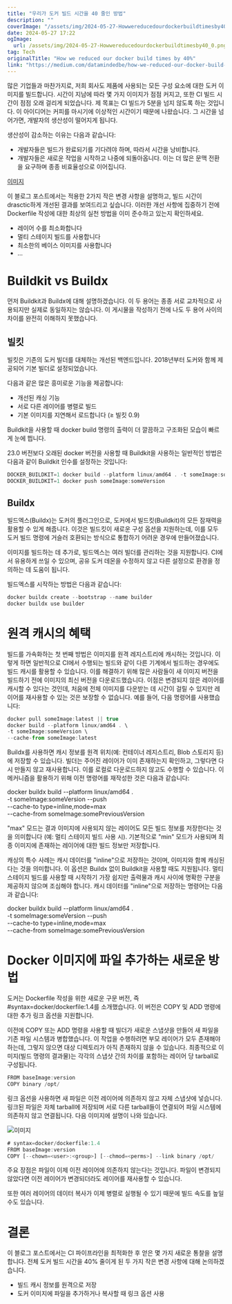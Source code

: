 ```yaml
---
title: "우리가 도커 빌드 시간을 40 줄인 방법"
description: ""
coverImage: "/assets/img/2024-05-27-Howwereducedourdockerbuildtimesby40_0.png"
date: 2024-05-27 17:22
ogImage:
  url: /assets/img/2024-05-27-Howwereducedourdockerbuildtimesby40_0.png
tag: Tech
originalTitle: "How we reduced our docker build times by 40%"
link: "https://medium.com/datamindedbe/how-we-reduced-our-docker-build-times-by-40-afea7b7f5fe7"
---
```


많은 기업들과 마찬가지로, 저희 회사도 제품에 사용되는 모든 구성 요소에 대한 도커 이미지를 빌드합니다. 시간이 지남에 따라 몇 가지 이미지가 점점 커지고, 또한 CI 빌드 시간이 점점 오래 걸리게 되었습니다. 제 목표는 CI 빌드가 5분을 넘지 않도록 하는 것입니다. 이 아이디어는 커피를 마시기에 이상적인 시간이기 때문에 나왔습니다. 그 시간을 넘어가면, 개발자의 생산성이 떨어지게 됩니다.

생산성이 감소하는 이유는 다음과 같습니다:

- 개발자들은 빌드가 완료되기를 기다려야 하며, 따라서 시간을 낭비합니다.
- 개발자들은 새로운 작업을 시작하고 나중에 되돌아옵니다. 이는 더 많은 문맥 전환을 요구하며 종종 비효율성으로 이어집니다.

[이미지](/assets/img/2024-05-27-Howwereducedourdockerbuildtimesby40_0.png)

<div class="content-ad"></div>

이 블로그 포스트에서는 적용한 2가지 작은 변경 사항을 설명하고, 빌드 시간이 drasctic하게 개선된 결과를 보여드리고 싶습니다. 이러한 개선 사항에 집중하기 전에 Dockerfile 작성에 대한 최상의 실천 방법을 이미 준수하고 있는지 확인하세요.

- 레이어 수를 최소화합니다
- 멀티 스테이지 빌드를 사용합니다
- 최소한의 베이스 이미지를 사용합니다
- …

# Buildkit vs Buildx

먼저 Buildkit과 Buildx에 대해 설명하겠습니다. 이 두 용어는 종종 서로 교차적으로 사용되지만 실제로 동일하지는 않습니다. 이 게시물을 작성하기 전에 나도 두 용어 사이의 차이를 완전히 이해하지 못했습니다.

<div class="content-ad"></div>

## 빌킷

빌킷은 기존의 도커 빌더를 대체하는 개선된 백엔드입니다. 2018년부터 도커와 함께 제공되어 기본 빌더로 설정되었습니다.

다음과 같은 많은 흥미로운 기능을 제공합니다:

- 개선된 캐싱 기능
- 서로 다른 레이어를 병렬로 빌드
- 기본 이미지를 지연해서 로드합니다 (≥ 빌킷 0.9)

<div class="content-ad"></div>

Buildkit을 사용할 때 docker build 명령의 출력이 더 깔끔하고 구조화된 모습이 빠르게 눈에 띕니다.

23.0 버전보다 오래된 docker 버전을 사용할 때 Buildkit을 사용하는 일반적인 방법은 다음과 같이 Buildkit 인수를 설정하는 것입니다:

```js
DOCKER_BUILDKIT=1 docker build --platform linux/amd64 . -t someImage:someVersion
DOCKER_BUILDKIT=1 docker push someImage:someVersion
```

## Buildx

<div class="content-ad"></div>

빌드엑스(Buildx)는 도커의 플러그인으로, 도커에서 빌드킷(Buildkit)의 모든 잠재력을 활용할 수 있게 해줍니다. 이것은 빌드킷이 새로운 구성 옵션을 지원하는데, 이를 모두 도커 빌드 명령에 거슬러 호환되는 방식으로 통합하기 어려운 경우에 만들어졌습니다.

이미지를 빌드하는 데 추가로, 빌드엑스는 여러 빌더를 관리하는 것을 지원합니다. CI에서 유용하게 쓰일 수 있으며, 공유 도커 데몬을 수정하지 않고 다른 설정으로 환경을 정의하는 데 도움이 됩니다.

빌드엑스를 시작하는 방법은 다음과 같습니다:

```js
docker buildx create --bootstrap --name builder
docker buildx use builder
```

<div class="content-ad"></div>

# 원격 캐시의 혜택

빌드를 가속화하는 첫 번째 방법은 이미지를 원격 레지스트리에 캐시하는 것입니다. 이렇게 하면 일반적으로 CI에서 수행되는 빌드와 같이 다른 기계에서 빌드하는 경우에도 빌드 캐시를 활용할 수 있습니다. 이를 해결하기 위해 많은 사람들이 새 이미지 버전을 빌드하기 전에 이미지의 최신 버전을 다운로드했습니다. 이점은 변경되지 않은 레이어를 캐시할 수 있다는 것인데, 처음에 전체 이미지를 다운받는 데 시간이 걸릴 수 있지만 레이어를 재사용할 수 있는 것은 보장할 수 없습니다. 예를 들어, 다음 명령어를 사용했습니다:

```js
docker pull someImage:latest || true
docker build --platform linux/amd64 . \
-t someImage:someVersion \
--cache-from someImage:latest
```

Buildx를 사용하면 캐시 정보를 원격 위치(예: 컨테이너 레지스트리, Blob 스토리지 등)에 저장할 수 있습니다. 빌더는 주어진 레이어가 이미 존재하는지 확인하고, 그렇다면 다시 만들지 않고 재사용합니다. 이를 로컬로 다운로드하지 않고도 수행할 수 있습니다. 이 메커니즘을 활용하기 위해 이전 명령어를 재작성한 것은 다음과 같습니다:

<div class="content-ad"></div>

docker buildx build --platform linux/amd64 . \
-t someImage:someVersion --push \
--cache-to type=inline,mode=max \
--cache-from someImage:somePreviousVersion

"max" 모드는 결과 이미지에 사용되지 않는 레이어도 모든 빌드 정보를 저장한다는 것을 의미합니다 (예: 멀티 스테이지 빌드 사용 시). 기본적으로 "min" 모드가 사용되며 최종 이미지에 존재하는 레이어에 대한 빌드 정보만 저장합니다.

캐싱의 특수 사례는 캐시 데이터를 "inline"으로 저장하는 것이며, 이미지와 함께 캐싱된다는 것을 의미합니다. 이 옵션은 Buildx 없이 Buildkit을 사용할 때도 지원됩니다. 멀티 스테이지 빌드를 사용할 때 시작하기 가장 쉽지만 출력물과 캐시 사이에 명확한 구분을 제공하지 않으며 조심해야 합니다. 캐시 데이터를 "inline"으로 저장하는 명령어는 다음과 같습니다:

docker buildx build --platform linux/amd64 . \
-t someImage:someVersion --push \
--cache-to type=inline,mode=max \
--cache-from someImage:somePreviousVersion

<div class="content-ad"></div>

# Docker 이미지에 파일 추가하는 새로운 방법

도커는 Dockerfile 작성을 위한 새로운 구문 버전, 즉 #syntax=docker/dockerfile:1.4를 소개했습니다. 이 버전은 COPY 및 ADD 명령에 대한 추가 링크 옵션을 지원합니다.

이전에 COPY 또는 ADD 명령을 사용할 때 빌더가 새로운 스냅샷을 만들어 새 파일을 기존 파일 시스템과 병합했습니다. 이 작업을 수행하려면 부모 레이어가 모두 존재해야 하는데, 그렇지 않으면 대상 디렉토리가 아직 존재하지 않을 수 있습니다. 최종적으로 이미지(빌드 명령의 결과물)는 각각의 스냅샷 간의 차이를 포함하는 레이어 당 tarball로 구성됩니다.

```js
FROM baseImage:version
COPY binary /opt/
```

<div class="content-ad"></div>

링크 옵션을 사용하면 새 파일은 이전 레이어에 의존하지 않고 자체 스냅샷에 넣습니다. 링크된 파일은 자체 tarball에 저장되며 서로 다른 tarball들이 연결되어 파일 시스템에 의존하지 않고 연결됩니다. 다음 이미지에 설명이 나와 있습니다.

![이미지](/assets/img/2024-05-27-Howwereducedourdockerbuildtimesby40_1.png)

```js
# syntax=docker/dockerfile:1.4
FROM baseImage:version
COPY [--chown=<user>:<group>] [--chmod=<perms>] --link binary /opt/
```

주요 장점은 파일이 이제 이전 레이어에 의존하지 않는다는 것입니다. 파일이 변경되지 않았다면 이전 레이어가 변경되더라도 레이어를 재사용할 수 있습니다.

<div class="content-ad"></div>

또한 여러 레이어의 데이터 복사가 이제 병렬로 실행될 수 있기 때문에 빌드 속도를 높일 수도 있습니다.

# 결론

이 블로그 포스트에서는 CI 파이프라인을 최적화한 후 얻은 몇 가지 새로운 통찰을 설명합니다. 전체 도커 빌드 시간을 40% 줄이게 된 두 가지 작은 변경 사항에 대해 논의하겠습니다.

- 빌드 캐시 정보를 원격으로 저장
- 도커 이미지에 파일을 추가하거나 복사할 때 링크 옵션 사용
